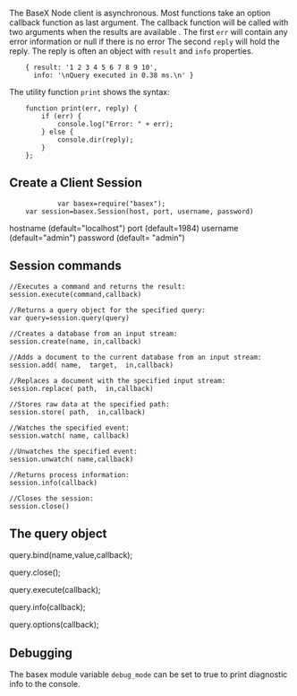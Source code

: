 The BaseX Node client is asynchronous.  Most functions take an option
callback function as last argument. The callback function will be 
called with two arguments when the results are available .
The first `err` will contain any error information or null if there is no error
The second `reply` will hold the reply. The reply is often an object with
 `result` and `info` properties.

		{ result: '1 2 3 4 5 6 7 8 9 10',
		  info: '\nQuery executed in 0.38 ms.\n' }

The utility function `print` shows the syntax:
 
		function print(err, reply) {
			if (err) {
				console.log("Error: " + err);
			} else {
				console.dir(reply);
			}
		}; 

## Create a Client Session
                var basex=require("basex");
		var session=basex.Session(host, port, username, password)
hostname (default="localhost")
port (default=1984)
username (default="admin")
password (default= "admin")

## Session commands
    //Executes a command and returns the result:
	session.execute(command,callback)

	//Returns a query object for the specified query:
	var query=session.query(query)

	//Creates a database from an input stream:
	session.create(name, in,callback)

	//Adds a document to the current database from an input stream:
	session.add( name,  target,  in,callback)

	//Replaces a document with the specified input stream:
	session.replace( path,  in,callback)

	//Stores raw data at the specified path:
	session.store( path,  in,callback)

	//Watches the specified event:
	session.watch( name, callback)

	//Unwatches the specified event:
	session.unwatch( name,callback)

	//Returns process information:
	session.info(callback)

	//Closes the session:
	session.close()
 

## The query object

   query.bind(name,value,callback);
   
   query.close();
   
   query.execute(callback);
   
   query.info(callback);
   
   query.options(callback);
   
## Debugging
The basex module variable `debug_mode` can be set to true to 
print diagnostic info to the console.